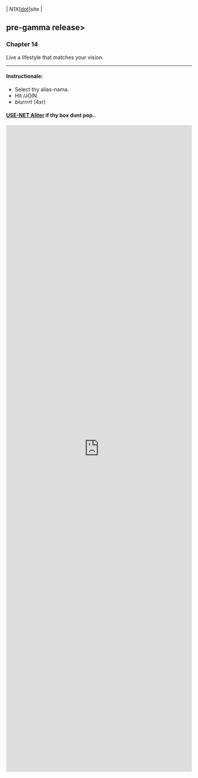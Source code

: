   | N1X[\[dot\]](https://N1X.site/)site  |  

## pre-gamma release>


### Chapter 14
Live a lifestyle that matches your vision.

---

#### Instructionale:

 - Select thy alias-nama.
 - Hit /JOIN
 - *blurrrrt* \(4xr\)
 
#### [USE-NET Aliter](http://webchat.freenode.net?channels=%23N1Xsite&uio=MTY9dHJ1ZSYyPXRydWUmND10cnVlJjk9dHJ1ZSYxMT0wJjEyPXRydWUmMTU9dHJ1ZQed) if thy box dunt pop.. 

<html><body><iframe src="https://kiwiirc.com/client/irc.kiwiirc.com/?nick=N1XussrTor|?&theme=cli#N1Xsite" style="border:0; width:100%; height:45%;"></body></html>
